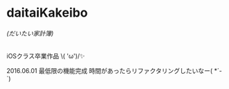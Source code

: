 # daitaiKakeibo
###### (だいたい家計簿)
iOSクラス卒業作品 \\( 'ω')/✨

2016.06.01 最低限の機能完成
時間があったらリファクタリングしたいなー( *´-`)
